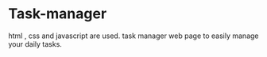 # Task-manager
html , css and javascript are used.
task manager web page to easily manage your daily tasks.
